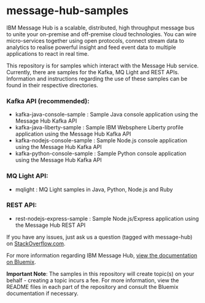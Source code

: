 # message-hub-samples
IBM Message Hub is a scalable, distributed, high throughput message bus to unite your on-premise and off-premise cloud technologies. You can wire micro-services together using open protocols, connect stream data to analytics to realise powerful insight and feed event data to multiple applications to react in real time.

This repository is for samples which interact with the Message Hub service. 
Currently, there are samples for the Kafka, MQ Light and REST APIs.
Information and instructions regarding the use of these samples can be found in their respective directories.

### Kafka API (recommended):
* kafka-java-console-sample : Sample Java console application using the Message Hub Kafka API
* kafka-java-liberty-sample : Sample IBM Websphere Liberty profile application using the Message Hub Kafka API
* kafka-nodejs-console-sample : Sample Node.js console application using the Message Hub Kafka API
* kafka-python-console-sample : Sample Python console application using the Message Hub Kafka API

### MQ Light API:
* mqlight : MQ Light samples in Java, Python, Node.js and Ruby

### REST API:
* rest-nodejs-express-sample : Sample Node.js/Express application using the Message Hub REST API

If you have any issues, just ask us a question (tagged with message-hub) on [StackOverflow.com](http://stackoverflow.com/questions/tagged/message-hub).


For more information regarding IBM Message Hub, [view the documentation on Bluemix](https://www.ng.bluemix.net/docs/services/MessageHub/index.html).

__Important Note__: The samples in this repository will create topic(s) on your behalf - creating a topic incurs a fee. For more information, view the README files in each part of the
repository and consult the Bluemix documentation if necessary.
